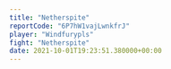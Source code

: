 ```yaml
---
title: "Netherspite"
reportCode: "6P7hW1vajLwnkfrJ"
player: "Windfurypls"
fight: "Netherspite"
date: 2021-10-01T19:23:51.380000+00:00
---
```

